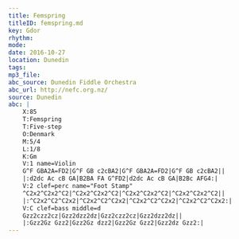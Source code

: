 ```yaml
---
title: Femspring
titleID: femspring.md
key: Gdor
rhythm: 
mode:
date: 2016-10-27
location: Dunedin
tags:
mp3_file:
abc_source: Dunedin Fiddle Orchestra
abc_url: http://nefc.org.nz/
source: Dunedin
abc: |
    X:85
    T:Femspring
    T:Five-step
    O:Denmark
    M:5/4
    L:1/8
    K:Gm
    V:1 name=Violin
    G^F GBA2A=FD2|G^F GB c2cBA2|G^F GBA2A=FD2|G^F GB c2cBA2||
    |:d2dc Ac cB GA|B2BA FA G^FD2|d2dc Ac cB GA|B2Bc AFG4:|
    V:2 clef=perc name="Foot Stamp"
    ^C2x2^C2x2^C2|^C2x2^C2x2^C2|^C2x2^C2x2^C2|^C2x2^C2x2^C2||
    |:^C2x2^C2^C2x2|^C2x2^C2^C2x2|^C2x2^C2^C2x2|^C2x2^C2^C2x2:|
    V:C clef=bass middle=d
    Gzz2czz2cz|Gzz2dzz2dz|Gzz2czz2cz|Gzz2dzz2dz||
    |:Gzz2Gz Gzz2|Gzz2Gz dzz2|Gzz2Gz Gzz2|Gzz2dz Gzz2:|
---
```

